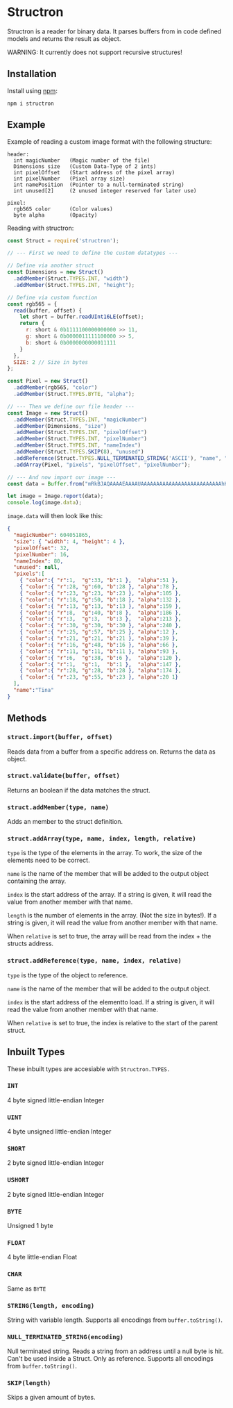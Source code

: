 # Structron
Structron is a reader for binary data. It parses buffers from in code defined models and returns the result as object.

WARNING: It currently does not support recursive structures!

## Installation
Install using [npm](https://www.npmjs.com/):
```
npm i structron
```

## Example
Example of reading a custom image format with the following structure:
```
header:
  int magicNumber   (Magic number of the file)
  Dimensions size   (Custom Data-Type of 2 ints)
  int pixelOffset   (Start address of the pixel array)
  int pixelNumber   (Pixel array size)
  int namePosition  (Pointer to a null-terminated string)
  int unused[2]     (2 unused integer reserved for later use)

pixel:
  rgb565 color      (Color values)
  byte alpha        (Opacity)
```

Reading with structron:
```js
const Struct = require('structron');

// --- First we need to define the custom datatypes ---

// Define via another struct
const Dimensions = new Struct()
  .addMember(Struct.TYPES.INT, "width")
  .addMember(Struct.TYPES.INT, "height");

// Define via custom function
const rgb565 = {
  read(buffer, offset) {
    let short = buffer.readUInt16LE(offset);
    return {
      r: short & 0b1111100000000000 >> 11,
      g: short & 0b0000011111100000 >> 5,
      b: short & 0b0000000000011111
    }
  },
  SIZE: 2 // Size in bytes
};

const Pixel = new Struct()
  .addMember(rgb565, "color")
  .addMember(Struct.TYPES.BYTE, "alpha");

// --- Then we define our file header ---
const Image = new Struct()
  .addMember(Struct.TYPES.INT, "magicNumber")
  .addMember(Dimensions, "size")
  .addMember(Struct.TYPES.INT, "pixelOffset")
  .addMember(Struct.TYPES.INT, "pixelNumber")
  .addMember(Struct.TYPES.INT, "nameIndex")
  .addMember(Struct.TYPES.SKIP(8), "unused")
  .addReference(Struct.TYPES.NULL_TERMINATED_STRING('ASCII'), "name", "nameIndex")
  .addArray(Pixel, "pixels", "pixelOffset", "pixelNumber");

// --- And now import our image ---
const data = Buffer.from("mRkBJAQAAAAEAAAAUAAAAAAAAAAAAAAAAAAAAAAAAAAhKjM8RU5XYGlye4SNlp+osbrDzNXe5/D5AwwVHicwOUJLVF1mb3iBipOcpa63wMlUaW5hAA==", "base64");

let image = Image.report(data);
console.log(image.data);
```
`image.data` will then look like this:
```json
{
  "magicNumber": 604051865,
  "size": { "width": 4, "height": 4 },
  "pixelOffset": 32,
  "pixelNumber": 16,
  "nameIndex": 80,
  "unused": null,
  "pixels":[
    { "color":{ "r":1,  "g":33, "b":1 },  "alpha":51 },
    { "color":{ "r":28, "g":60, "b":28 }, "alpha":78 },
    { "color":{ "r":23, "g":23, "b":23 }, "alpha":105 },
    { "color":{ "r":18, "g":50, "b":18 }, "alpha":132 },
    { "color":{ "r":13, "g":13, "b":13 }, "alpha":159 },
    { "color":{ "r":8,  "g":40, "b":8 },  "alpha":186 },
    { "color":{ "r":3,  "g":3,  "b":3 },  "alpha":213 },
    { "color":{ "r":30, "g":30, "b":30 }, "alpha":240 },
    { "color":{ "r":25, "g":57, "b":25 }, "alpha":12 },
    { "color":{ "r":21, "g":21, "b":21 }, "alpha":39 },
    { "color":{ "r":16, "g":48, "b":16 }, "alpha":66 },
    { "color":{ "r":11, "g":11, "b":11 }, "alpha":93 },
    { "color":{ "r":6,  "g":38, "b":6 },  "alpha":120 },
    { "color":{ "r":1,  "g":1,  "b":1 },  "alpha":147 },
    { "color":{ "r":28, "g":28, "b":28 }, "alpha":174 },
    { "color":{ "r":23, "g":55, "b":23 }, "alpha":20 1}
  ],
  "name":"Tina"
}
```

## Methods
### `struct.import(buffer, offset)`
Reads data from a buffer from a specific address on. Returns the data as object.

### `struct.validate(buffer, offset)`
Returns an boolean if the data matches the struct.

### `struct.addMember(type, name)`
Adds an member to the struct definition.

### `struct.addArray(type, name, index, length, relative)`
`type` is the type of the elements in the array. To work, the size of the elements need to be correct.

`name` is the name of the member that will be added to the output object containing the array.

`index` is the start address of the array. If a string is given, it will read the value from another member with that name.

`length` is the number of elements in the array. (Not the size in bytes!). If a string is given, it will read the value from another member with that name.

When `relative` is set to true, the array will be read from the index + the structs address.

### `struct.addReference(type, name, index, relative)`
`type` is the type of the object to reference.

`name` is the name of the member that will be added to the output object.

`index` is the start address of the elementto load. If a string is given, it will read the value from another member with that name.

When `relative` is set to true, the index is relative to the start of the parent struct.

## Inbuilt Types
These inbuilt types are accesiable with `Structron.TYPES.`

### `INT`
4 byte signed little-endian Integer

### `UINT`
4 byte unsigned little-endian Integer

### `SHORT`
2 byte signed little-endian Integer

### `USHORT`
2 byte signed little-endian Integer

### `BYTE`
Unsigned 1 byte

### `FLOAT`
4 byte little-endian Float

### `CHAR`
Same as `BYTE`

### `STRING(length, encoding)`
String with variable length. 
Supports all encodings from `buffer.toString()`.

### `NULL_TERMINATED_STRING(encoding)`
Null terminated string. Reads a string from an address until a null byte is hit.
Can't be used inside a Struct. Only as reference.
Supports all encodings from `buffer.toString()`.

### `SKIP(length)`
Skips a given amount of bytes.